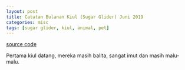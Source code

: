 ```yaml
---
layout: post
title: Catatan Bulanan Kiul (Sugar Glider) Juni 2019
categories: misc
tags: [sugar glider, kiul, animal, pet]
---
```


[source code](http://raboninco.com/22989623/kiul-json-get-source)

Pertama kiul datang, mereka masih balita, sangat imut dan masih malu-malu.

<div id="june">
 
</div>

<script>
	$(document).ready(function(){
	  kiul();
	}).change(function(){
	  kiul();
	});

	function kiul(){
	 $.getJSON('https://0fajarpurnama0.github.io/assets/json/kiul_diary_id.json', function(data) {
	   var june_length = data.june.length;
	   console.log(june_length);
		for(i = 0; i < june_length; i++){
		  print("june", data.june[i].image, data.june[i].caption)
		}
	  });
	}

	function print(id, image, caption){
	  $('#'+id).append(`
			<img src="`+image+`" alt="`+image+`"/>
	  `);
	}
</script>